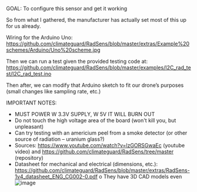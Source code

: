 GOAL: To configure this sensor and get it working

So from what I gathered, the manufacturer has actually set most of this up for us already.

Wiring for the Arduino Uno: https://github.com/climateguard/RadSens/blob/master/extras/Example%20schemes/Arduino/Uno%20scheme.jpg 

Then we can run a test given the provided testing code at: https://github.com/climateguard/RadSens/blob/master/examples/I2C_rad_test/I2C_rad_test.ino 

Then after, we can modify that Arduino sketch to fit our drone’s purposes (small changes like sampling rate, etc.) 


IMPORTANT NOTES:
-	MUST POWER W 3.3V SUPPLY, W 5V IT WILL BURN OUT
-	Do not touch the high voltage area of the board (won't kill you, but unpleasant)
-	Can try testing with an americium peel from a smoke detector (or other source of radiation – uranium glass?)
-	Sources: https://www.youtube.com/watch?v=lzGORSGwaEc  (youtube video) and https://github.com/climateguard/RadSens/tree/master  (repository)
-	Datasheet for mechanical and electrical (dimensions, etc.): https://github.com/climateguard/RadSens/blob/master/extras/RadSens-1v4_datasheet_ENG_CG002-0.pdf 
o	They have 3D CAD models even
![image](https://github.com/AKP101/SensorTeamDARE/assets/47980558/9943ba60-3063-4279-aa2c-7f2aa7733157)

